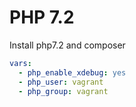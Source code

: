 # PHP 7.2

Install php7.2 and composer

```yaml
vars:
  - php_enable_xdebug: yes
  - php_user: vagrant
  - php_group: vagrant
```
